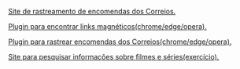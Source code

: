 
<a href="https://www.minhaencomenda.me/">Site de rastreamento de encomendas dos Correios.</a>

<a href="https://chrome.google.com/webstore/detail/magnet-finder/gmmdnbmmjmoddokgggkbfehpbfepaman/related?hl=pt-BR&authuser=0">Plugin para encontrar links magnéticos(chrome/edge/opera).</a>

<a href="https://www.minhaencomenda.me/extensao-minha-encomenda">Plugin para rastrear encomendas dos Correios(chrome/edge/opera).</a>

<a href="https://info-movie.netlify.app/">Site para pesquisar informações sobre filmes e séries(exercício).</a>
